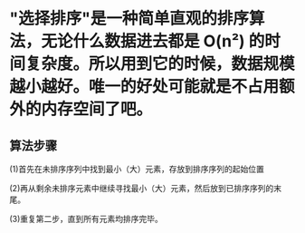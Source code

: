#  "选择排序"是一种简单直观的排序算法，无论什么数据进去都是 O(n²) 的时间复杂度。所以用到它的时候，数据规模越小越好。唯一的好处可能就是不占用额外的内存空间了吧。

## 算法步骤

(1)首先在未排序序列中找到最小（大）元素，存放到排序序列的起始位置

(2)再从剩余未排序元素中继续寻找最小（大）元素，然后放到已排序序列的末尾。

(3)重复第二步，直到所有元素均排序完毕。


